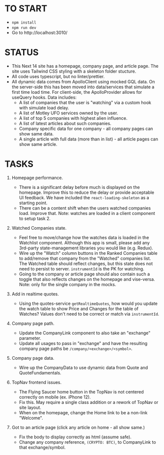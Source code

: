 # TO START

- `npm install`
- `npm run dev`
- Go to http://localhost:3010/

# STATUS

- This Next 14 site has a homepage, company page, and article page. The site uses Tailwind CSS styling with a skeleton folder stucture.
- All code uses typescript, but no linter/prettier.
- All dynamic data comes from ApolloClient using mocked GQL data. On the server-side this has been moved into data/services that simulate a first time load time. For
  client-side, the ApolloProvider allows for useQuery hooks. Data includes:
  - A list of companies that the user is "watching" via a custom hook with simulate load delay.
  - A list of Motley UFO services owned by the user.
  - A list of top 5 companies with highest alien influence.
  - A list of latest articles about such companies.
  - Company specific data for one company - all company pages can show same data.
  - A single article with full data (more than in list) - all article pages can show same article.

# TASKS

1. Homepage performance.

   - There is a significant delay before much is displayed on the homepage. Improve this to reduce the delay or provide acceptable UI feedback. We have included the
     `react-loading-skeleton` as a starting point.
   - There can be a content shift when the users watched companies load. Improve that. Note: watches are loaded in a client component to setup task 2.

2. Watched Companies state.

   - Feel free to move/change how the watches data is loaded in the Watchlist component. Although this app is small, please add any 3rd-party state-management libraries you
     would like (e.g. Redux).
   - Wire up the "Watch" column buttons in the Ranked Companies table to add/remove that company from the "Watched" companies list. The Watched table should reflect changes,
     but this state does not need to persist to server. `instrumentId` is the PK for watching.
   - Going to the company or article page should also contain such a toggle that also reflects changes on the homepage and vise-versa. Note: only for the single company in the
     mocks.

3. Add in realtime quotes.

   - Using the quotes-service `getRealtimeQuotes`, how would you update the watch table to show Price and Changes for the table of Watches? Values don't need to be correct or
     match via `instrumentId`.

4. Company page path.

   - Update the CompanyLink component to also take an "exchange" parameter.
   - Update all usages to pass in "exchange" and have the resulting company page paths be `/company/<exchange>/<symbol>`.

5. Company page data.

   - Wire up the CompanyData to use dynamic data from Quote and QuoteFundamentals.

6. TopNav frontend issues.

   - The Flying Saucer home button in the TopNav is not centered correctly on mobile (ex. iPhone 12).
   - Fix this. May require a single class addition or a rework of TopNav or site layout.
   - When on the homepage, change the Home link to be a non-link "Welcome".

7. Got to an article page (click any article on home - all show same.)
   - Fix the body to display correctly as html (assume safe).
   - Change any company reference, `(CRYPTO: BTC)`, to CompanyLink to that exchange/symbol.
